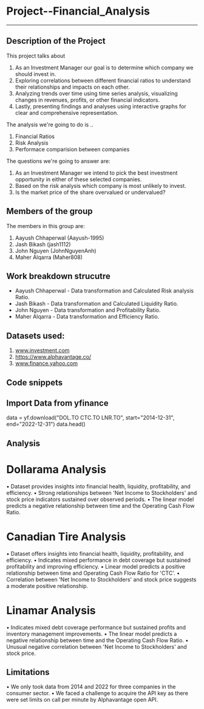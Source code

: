 # Project--Financial_Analysis

---

## Description of the Project 

This project talks about 
1. As an Investment Manager our goal is to determine which company we should invest in.
2. Exploring correlations between different financial ratios to understand their relationships and impacts on each other. 
3. Analyzing trends over time using time series analysis, visualizing changes in revenues, profits, or other financial indicators.
4. Lastly, presenting findings and analyses using interactive graphs for clear and comprehensive representation.

The analysis we're going to do is .. 
1. Financial Ratios
2. Risk Analysis
3. Performace comparision between companies

The questions we're going to answer are: 
1. As an Investment Manager we intend to pick the best investment opportunity in either of these selected companies.
2. Based on the risk analysis which company is most unlikely to invest.
3. Is the market price of the share overvalued or undervalued?

## Members of the group

The members in this group are: 
1. Aayush Chhaperwal (Aayush-1995)
2. Jash Bikash (jash1112)
3. John Nguyen (JohnNguyenAnh)
4. Maher Alqarra (Maher808)

## Work breakdown strucutre

- Aayush Chhaperwal - Data transformation and Calculated Risk analysis Ratio.
- Jash Bikash - Data transformation and Calculated Liquidity Ratio.
- John Nguyen - Data transformation and Profitability Ratio.
- Maher Alqarra - Data transformation and Efficiency Ratio.

## Datasets used: 

1. www.investment.com
2. https://www.alphavantage.co/
3. www.finance.yahoo.com

## Code snippets
## Import Data from yfinance
data = yf.download("DOL.TO CTC.TO LNR.TO", start="2014-12-31", end="2022-12-31")
data.head()


## Analysis 

# Dollarama Analysis
•	Dataset provides insights into financial health, liquidity, profitability, and efficiency.
•	Strong relationships between 'Net Income to Stockholders' and stock price indicators sustained over observed periods.
•	The linear model predicts a negative relationship between time and the Operating Cash Flow Ratio.

# Canadian Tire Analysis
•	Dataset offers insights into financial health, liquidity, profitability, and efficiency.
•	Indicates mixed performance in debt coverage but sustained profitability and improving efficiency.
•	Linear model predicts a positive relationship between time and Operating Cash Flow Ratio for 'CTC'.
•	Correlation between 'Net Income to Stockholders' and stock price suggests a moderate positive relationship.

# Linamar Analysis
•	Indicates mixed debt coverage performance but sustained profits and inventory management improvements.
•	The linear model predicts a negative relationship between time and the Operating Cash Flow Ratio.
•	Unusual negative correlation between 'Net Income to Stockholders' and stock price.

## Limitations

•	We only took data from 2014 and 2022 for three companies in the consumer sector. 
•	We faced a challenge to acquire the API key as there were set limits on call per minute by Alphavantage open API. 
